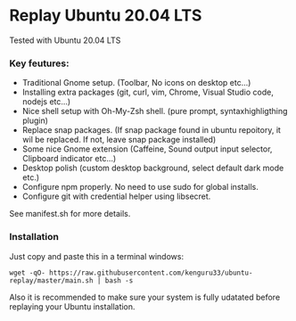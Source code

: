 # Replay Ubuntu 20.04 LTS

Tested with Ubuntu 20.04 LTS

### Key feutures:

- Traditional Gnome setup. (Toolbar, No icons on desktop etc...)
- Installing extra packages (git, curl, vim, Chrome, Visual Studio code, nodejs etc...)
- Nice shell setup with Oh-My-Zsh shell. (pure prompt, syntaxhighligthing plugin)
- Replace snap packages. (If snap package found in ubuntu repoitory, it wil be replaced. If not, leave snap package installed)
- Some nice Gnome extension (Caffeine, Sound output input selector, Clipboard indicator etc...)
- Desktop polish (custom desktop background, select default dark mode etc.)
- Configure npm properly. No need to use sudo for global installs.
- Configure git with credential helper using libsecret.

See manifest.sh for more details.

### Installation

Just copy and paste this in a terminal windows:

```console
wget -qO- https://raw.githubusercontent.com/kenguru33/ubuntu-replay/master/main.sh | bash -s
```

Also it is recommended to make sure your system is fully udatated before replaying your Ubuntu installation. 
